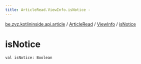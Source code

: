 ```yaml
---
title: ArticleRead.ViewInfo.isNotice - 
---
```


[be.zvz.kotlininside.api.article](../../index.html) / [ArticleRead](../index.html) / [ViewInfo](index.html) / [isNotice](./is-notice.html)

# isNotice

`val isNotice: Boolean`